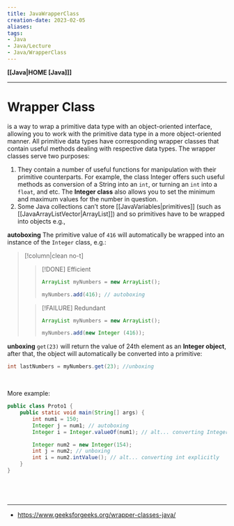 ```yaml
---
title: JavaWrapperClass
creation-date: 2023-02-05
aliases:
tags:
- Java
- Java/Lecture
- Java/WrapperClass
---
```

**[[Java|HOME [Java]]]**

---
# Wrapper Class
is a way to wrap a primitive data type with an object-oriented interface, allowing you to work with the primitive data type in a more object-oriented manner. All primitive data types have corresponding wrapper classes that contain useful methods dealing with respective data types. The wrapper classes serve two purposes:
1. They contain a number of useful functions for manipulation with their primitive counterparts. For example, the class Integer offers such useful methods as conversion of a String into an `int`, or turning an `int` into a `float`, and etc. The **Integer class** also allows you to set the minimum and maximum values for the number in question.
2. Some Java collections can’t store [[JavaVariables|primitives]] (such as [[JavaArrayListVector|ArrayList]]) and so primitives have to be wrapped into objects e.g.,

**autoboxing**
The primitive value of `416` will automatically be wrapped into an instance of the `Integer` class, e.g.:
>[!column|clean no-t]
>>[!DONE] Efficient
>> ```java
>> ArrayList myNumbers = new ArrayList();
>> 
>> myNumbers.add(416); // autoboxing
>> ```
>
>>[!FAILURE] Redundant
>> ```java
>> ArrayList myNumbers = new ArrayList();
>> 
>> myNumbers.add(new Integer (416));
>> ```

**unboxing**
`get(23)` will return the value of 24th element as an **Integer object**, after that, the object will automatically be converted into a primitive:
```java
int lastNumbers = myNumbers.get(23); //unboxing
```

<br>

More example:
```java
public class Proto1 {
    public static void main(String[] args) {
	    int num1 = 150;
        Integer j = num1; // autoboxing
        Integer i = Integer.valueOf(num1); // alt... converting Integer explicitly

		Integer num2 = new Integer(154);
		int j = num2; // unboxing
		int i = num2.intValue(); // alt... converting int explicitly
    }
}
```

<br>

# 
---
- https://www.geeksforgeeks.org/wrapper-classes-java/
